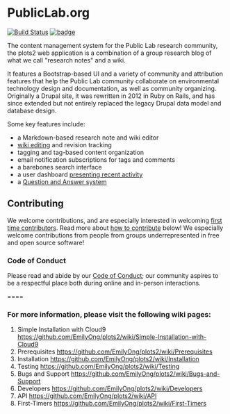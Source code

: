 PublicLab.org
======

[![Build Status](https://travis-ci.org/publiclab/plots2.svg)](https://travis-ci.org/publiclab/plots2)
[![badge](http://img.shields.io/badge/first--timers--only-friendly-blue.svg?style=flat-square)](https://github.com/publiclab/plots2/projects/2)

The content management system for the Public Lab research community, the plots2 web application is a combination of a group research blog of what we call "research notes" and a wiki. 

It features a Bootstrap-based UI and a variety of community and attribution features that help the Public Lab community collaborate on environmental technology design and documentation, as well as community organizing. Originally a Drupal site, it was rewritten in 2012 in Ruby on Rails, and has since extended but not entirely replaced the legacy Drupal data model and database design. 

Some key features include:

* a Markdown-based research note and wiki editor
* [wiki editing](https://publiclab.org/wiki) and revision tracking
* tagging and tag-based content organization
* email notification subscriptions for tags and comments
* a barebones search interface
* a user dashboard [presenting recent activity](https://publiclab.org/research)
* a [Question and Answer system](https://publiclab.org/questions)

## Contributing

We welcome contributions, and are especially interested in welcoming [first time contributors](#first-time). Read more about [how to contribute](#developers) below! We especially welcome contributions from people from groups underrepresented in free and open source software!

### Code of Conduct

Please read and abide by our [Code of Conduct](https://publiclab.org/conduct); our community aspires to be a respectful place both during online and in-­person interactions.

====
### For more information, please visit the following wiki pages:
1. Simple Installation with Cloud9 https://github.com/EmilyOng/plots2/wiki/Simple-Installation-with-Cloud9
2. Prerequisites https://github.com/EmilyOng/plots2/wiki/Prerequisites
3. Installation https://github.com/EmilyOng/plots2/wiki/Installation
4. Testing https://github.com/EmilyOng/plots2/wiki/Testing
5. Bugs and Support https://github.com/EmilyOng/plots2/wiki/Bugs-and-Support
6. Developers https://github.com/EmilyOng/plots2/wiki/Developers
7. API https://github.com/EmilyOng/plots2/wiki/API
8. First-Timers https://github.com/EmilyOng/plots2/wiki/First-Timers
